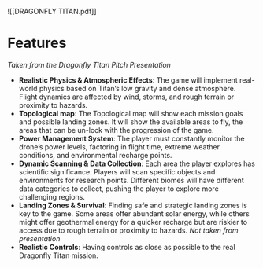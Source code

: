 ![[DRAGONFLY TITAN.pdf]]
# Features
*Taken from the Dragonfly Titan Pitch Presentation*
- **Realistic Physics & Atmospheric Effects**: The game will implement real-world physics based on Titan’s low gravity and dense atmosphere. Flight dynamics are affected by wind, storms, and rough terrain or proximity to hazards.
- **Topological map**: The Topological map will show each mission goals and possible landing zones. It will show the available areas to fly, the areas that can be un-lock with the progression of the game.
- **Power Management System**: The player must constantly monitor the drone’s power levels, factoring in flight time, extreme weather conditions, and environmental recharge points.
- **Dynamic Scanning & Data Collection**: Each area the player explores has scientific significance. Players will scan specific objects and environments for research points. Different biomes will have different data categories to collect, pushing the player to explore more challenging regions.
- **Landing Zones & Survival**: Finding safe and strategic landing zones is key to the game. Some areas offer abundant solar energy, while others might offer geothermal energy for a quicker recharge but are riskier to access due to rough terrain or proximity to hazards.
*Not taken from presentation*
- **Realistic Controls**: Having controls as close as possible to the real Dragonfly Titan mission.